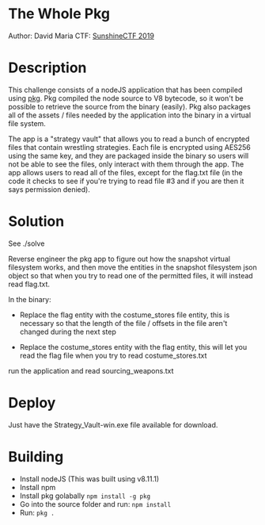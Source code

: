 #  The Whole Pkg

Author: David Maria
CTF: [SunshineCTF 2019](2019.sunshinectf.org)

# Description
This challenge consists of a nodeJS application that has been compiled using [pkg](https://github.com/zeit/pkg). Pkg compiled the node source to V8 bytecode, so it won't be possible to retrieve the source from the binary (easily). Pkg also packages all of the assets / files needed by the application into the binary in a virtual file system.

The app is a "strategy vault" that allows you to read a bunch of encrypted files that contain wrestling strategies. Each file is encrypted using AES256 using the same key, and they are packaged inside the binary so users will not be able to see the files, only interact with them through the app. The app allows users to read all of the files, except for the flag.txt file (in the code it checks to see if you're trying to read file #3 and if you are then it says permission denied).

# Solution
See ./solve

Reverse engineer the pkg app to figure out how the snapshot virtual filesystem works, and then move the entities in the snapshot filesystem json object so that when you try to read one of the permitted files, it will  instead read flag.txt.

In the binary:

- Replace the flag entity with the costume_stores file entity, this is necessary so that the length of the file / offsets in the file aren't changed during the next step

- Replace the  costume_stores entity with the flag entity, this will let you read the flag file when you try to read costume_stores.txt


run the application and read sourcing_weapons.txt

# Deploy
Just have the Strategy_Vault-win.exe file available for download.

# Building
- Install nodeJS (This was built using v8.11.1)
- Install npm
- Install pkg golabally
`npm install -g pkg`
- Go into the source folder and run:
`npm install`
- Run:
`pkg .`
